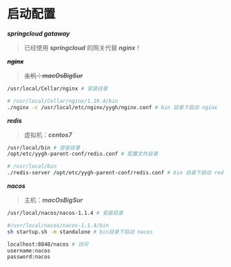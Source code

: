# 启动配置

***springcloud gataway***

> 已经使用 ***springcloud*** 的网关代替 ***nginx***！

~~***nginx***~~

> ~~主机：***macOsBigSur***~~

```bash
/usr/local/Cellar/nginx # 安装目录

# /usr/local/Cellar/nginx/1.19.4/bin
./nginx -c /usr/local/etc/nginx/yygh/nginx.conf # bin 目录下启动 nginx
```



***redis***

> 虚拟机：***centos7***

```bash
/usr/local/bin # 安装目录
/opt/etc/yygh-parent-conf/redis.conf # 配置文件目录

# /usr/local/bin
./redis-server /opt/etc/yygh-parent-conf/redis.conf # bin 目录下启动 redis
```



***nacos***

> 主机：***macOsBigSur***

```bash
/usr/local/nacos/nacos-1.1.4 # 安装目录

#/usr/local/nacos/nacos-1.1.4/bin
sh startup.sh -m standalone # bin目录下启动 nacos

localhost:8848/nacos # 访问
username:nacos
password:nacos
```

